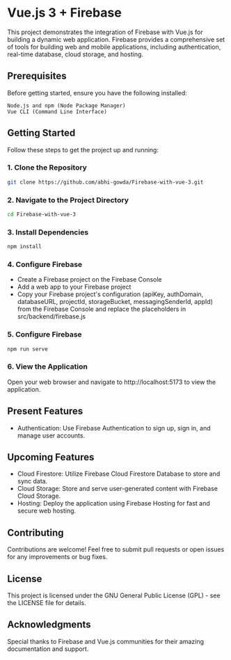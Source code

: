 # Vue.js 3 + Firebase 

This project demonstrates the integration of Firebase with Vue.js for building a dynamic web application. Firebase provides a comprehensive set of tools for building web and mobile applications, including authentication, real-time database, cloud storage, and hosting.

## Prerequisites

Before getting started, ensure you have the following installed:

    Node.js and npm (Node Package Manager)
    Vue CLI (Command Line Interface)

## Getting Started

Follow these steps to get the project up and running:

### 1. Clone the Repository

```sh
git clone https://github.com/abhi-gowda/Firebase-with-vue-3.git
```

### 2. Navigate to the Project Directory

```sh
cd Firebase-with-vue-3
```

### 3. Install Dependencies

```sh
npm install
```

### 4. Configure Firebase

* Create a Firebase project on the Firebase Console
* Add a web app to your Firebase project
* Copy your Firebase project's configuration (apiKey, authDomain, databaseURL, projectId, storageBucket, messagingSenderId, appId) from the Firebase Console and replace the placeholders in src/backend/firebase.js

### 5. Configure Firebase

```sh
npm run serve
```

### 6. View the Application

Open your web browser and navigate to http://localhost:5173 to view the application.

## Present Features

* Authentication: Use Firebase Authentication to sign up, sign in, and manage user accounts.

## Upcoming Features

* Cloud Firestore: Utilize Firebase Cloud Firestore Database to store and sync data.
* Cloud Storage: Store and serve user-generated content with Firebase Cloud Storage.
* Hosting: Deploy the application using Firebase Hosting for fast and secure web hosting.

## Contributing

Contributions are welcome! Feel free to submit pull requests or open issues for any improvements or bug fixes.

## License

This project is licensed under the GNU General Public License (GPL) - see the LICENSE file for details.

## Acknowledgments

Special thanks to Firebase and Vue.js communities for their amazing documentation and support.
